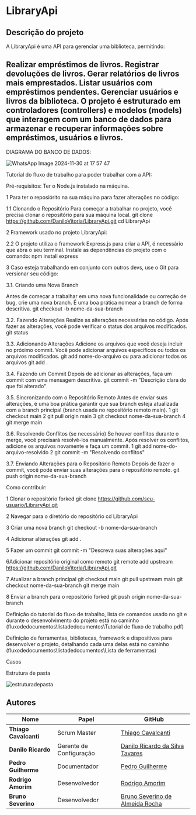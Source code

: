# LibraryApi



## Descrição do projeto
A LibraryApi é uma API para gerenciar uma biblioteca, permitindo:

Realizar empréstimos de livros.
Registrar devoluções de livros.
Gerar relatórios de livros mais emprestados.
Listar usuários com empréstimos pendentes.
Gerenciar usuários e livros da biblioteca.
O projeto é estruturado em controladores (controllers) e modelos (models) que interagem com um banco de dados para armazenar e recuperar informações sobre empréstimos, usuários e livros.
---



DIAGRAMA DO BANCO DE DADOS:

![WhatsApp Image 2024-11-30 at 17 57 47](https://github.com/user-attachments/assets/7434b7ea-ce38-474d-ae4d-cd6ce2775307)




Tutorial do fluxo de trabalho para poder trabalhar com a API:

Pré-requisitos:
Ter o Node.js instalado na máquina.

1 Para ter o reposiórito na sua máquina para fazer alterações no código:

1.1 Clonando o Repositório
Para começar a trabalhar no projeto, você precisa clonar o repositório para sua
máquina local.
git clone https://github.com/DaniloVitoria/LibraryApi.git
cd LibraryApi


2 Framework usado no projeto LibraryApi:

2.2 O projeto utiliza o framework Express.js para criar a API, é necessário que abra o seu terminal.
Instale as dependências do projeto com o comando: npm install express



3 Caso esteja trabalhando em conjunto com outros devs, use o Git para versionar seu código:

3.1. Criando uma Nova Branch

Antes de começar a trabalhar em uma nova funcionalidade ou correção de bug, crie
uma nova branch. É uma boa prática nomear a branch de forma descritiva.
git checkout -b nome-da-sua-branch


3.2. Fazendo Alterações
Realize as alterações necessárias no código. Após fazer as alterações, você pode
verificar o status dos arquivos modificados.
git status


3.3. Adicionando Alterações
Adicione os arquivos que você deseja incluir no próximo commit. Você pode adicionar
arquivos específicos ou todos os arquivos modificados.
git add nome-do-arquivo
ou para adicionar todos os arquivos
git add .


3.4. Fazendo um Commit
Depois de adicionar as alterações, faça um commit com uma mensagem descritiva.
git commit -m "Descrição clara do que foi alterado"


3.5. Sincronizando com o Repositório Remoto
Antes de enviar suas alterações, é uma boa prática garantir que sua branch esteja
atualizada com a branch principal (branch usada no repositório remoto main).
1 git checkout main
2 git pull origin main
3 git checkout nome-da-sua-branch
4 git merge main


3.6. Resolvendo Conflitos (se necessário)
Se houver conflitos durante o merge, você precisará resolvê-los manualmente. Após
resolver os conflitos, adicione os arquivos novamente e faça um commit.
1 git add nome-do-arquivo-resolvido
2 git commit -m "Resolvendo conflitos"


3.7. Enviando Alterações para o Repositório Remoto
Depois de fazer o commit, você pode enviar suas alterações para o repositório remoto.
git push origin nome-da-sua-branch








Como contribuir: 

1 Clonar o repositório forked
git clone https://github.com/seu-usuario/LibraryApi.git

2 Navegar para o diretório do repositório
cd LibraryApi

3 Criar uma nova branch
git checkout -b nome-da-sua-branch

4 Adicionar alterações
git add .

5 Fazer um commit
git commit -m "Descreva suas alterações aqui"

6Adicionar repositório original como remoto
git remote add upstream https://github.com/DaniloVitoria/LibraryApi.git

7 Atualizar a branch principal
git checkout main
git pull upstream main
git checkout nome-da-sua-branch
git merge main

8 Enviar a branch para o repositório forked
git push origin nome-da-sua-branch




















Definição do tutorial do fluxo de trabalho, lista de comandos usado no git e durante o desenvolvimento do projeto está no caminho (fluxodedocumentos\listadedocumentos\Tutorial de fluxo de trabalho.pdf)

Definição de ferramentas, bibliotecas, framework e dispositivos para desenvolver o projeto, detalhando cada uma delas está no caminho (fluxodedocumentos\listadedocumentos\Lista de ferramentas)



Casos






Estrutura de pasta

![estruturadepasta](https://github.com/user-attachments/assets/88efdd58-c546-4c5c-a200-c525fcaef980)




## Autores
| Nome                | Papel                     | GitHub                                      |
|---------------------|---------------------------|---------------------------------------------|
| **Thiago Cavalcanti**     | Scrum Master             | [Thiago Cavalcanti](https://github.com/ThiagoCsilvaa) |
| **Danilo Ricardo** | Gerente de Configuração             | [Danilo Ricardo da Silva Tavares](https://github.com/DaniloVitoria) |
| **Pedro Guilherme**   | Documentador | [Pedro Guilherme](https://github.com/Pedriito12) |
| **Rodrigo Amorim**|    Desenvolvedor | [Rodrigo Amorim ](https://github.com/AmorimRodrigoo)      |
| **Bruno Severino**  | Desenvolvedor             | [Bruno Severino de Almeida Rocha](https://github.com/MysticXiz) |



